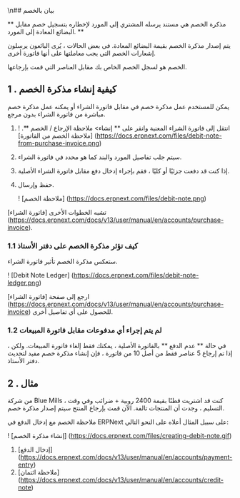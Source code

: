 \n## بيان بالخصم

** مذكرة الخصم هي مستند يرسله المشتري إلى المورد لإخطاره بتسجيل خصم مقابل البضائع المعادة إلى المورد. **

يتم إصدار مذكرة الخصم بقيمة البضائع المعادة. في بعض الحالات ، يُرى البائعون يرسلون إشعارات الخصم التي يجب معاملتها على أنها فاتورة أخرى.

الخصم هو لسجل الخصم الخاص بك مقابل العناصر التي قمت بإرجاعها.

## 1 \. كيفية إنشاء مذكرة الخصم

يمكن للمستخدم عمل مذكرة خصم في مقابل فاتورة الشراء أو يمكنه عمل مذكرة خصم مباشرة من فاتورة الشراء بدون مرجع.

1. انتقل إلى فاتورة الشراء المعنية وانقر على ** إنشاء> ملاحظة الإرجاع / الخصم **. ! [ملاحظة الخصم من الفاتورة] (https://docs.erpnext.com/files/debit-note-from-purchase-invoice.png)
2. سيتم جلب تفاصيل المورد والبند كما هو محدد في فاتورة الشراء.
3. إذا كنت قد دفعت جزئيًا أو كليًا ، فقم بإجراء إدخال دفع مقابل فاتورة الشراء الأصلية.
4. حفظ وإرسال.
    
    ! [ملاحظة الخصم] (https://docs.erpnext.com/files/debit-note.png)
    

تشبه الخطوات الأخرى [فاتورة الشراء] (https://docs.erpnext.com/docs/v13/user/manual/en/accounts/purchase-invoice).

### 1.1 كيف تؤثر مذكرة الخصم على دفتر الأستاذ

ستعكس مذكرة الخصم تأثير فاتورة الشراء.

! [Debit Note Ledger] (https://docs.erpnext.com/files/debit-note-ledger.png)

ارجع إلى صفحة [فاتورة الشراء] (https://docs.erpnext.com/docs/v13/user/manual/en/accounts/purchase-invoice) للحصول على أي تفاصيل أخرى.

### 1.2 لم يتم إجراء أي مدفوعات مقابل فاتورة المبيعات

في حالة ** عدم الدفع ** بالفاتورة الأصلية ، يمكنك فقط إلغاء فاتورة المبيعات. ولكن ، إذا تم إرجاع 5 عناصر فقط من أصل 10 من فاتورة ، فإن إنشاء مذكرة خصم مفيد لتحديث دفتر الأستاذ.

## 2 \. مثال

من شركة Blue Mills ، كنت قد اشتريت قطنًا بقيمة 2400 روبية + ضرائب وفي وقت التسليم ، وجدت أن المنتجات تالفة. الآن قمت بإرجاع المنتج سيتم إصدار مذكرة خصم.

ملاحظة الخصم مع إدخال الدفع في ERPNext على سبيل المثال أعلاه على النحو التالي:

! [إنشاء مذكرة الخصم] (https://docs.erpnext.com/files/creating-debit-note.gif)

1. [إدخال الدفع] (https://docs.erpnext.com/docs/v13/user/manual/en/accounts/payment-entry)
2. [ملاحظة ائتمان] (https://docs.erpnext.com/docs/v13/user/manual/en/accounts/credit-note)